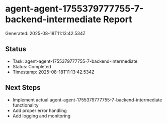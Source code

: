 # agent-agent-1755379777755-7-backend-intermediate Report

Generated: 2025-08-18T11:13:42.534Z

## Status
- Task: agent-agent-1755379777755-7-backend-intermediate
- Status: Completed
- Timestamp: 2025-08-18T11:13:42.534Z

## Next Steps
- Implement actual agent-agent-1755379777755-7-backend-intermediate functionality
- Add proper error handling
- Add logging and monitoring
